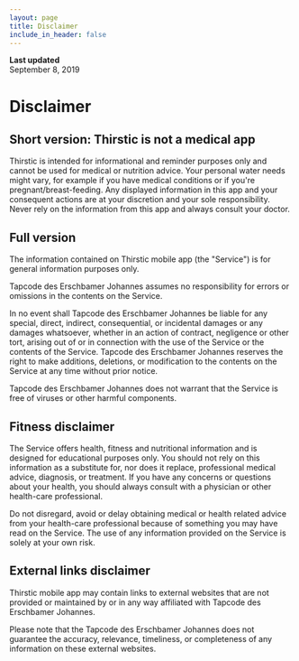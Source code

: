 ```yaml
---
layout: page
title: Disclaimer
include_in_header: false
---
```


**Last updated**  
September 8, 2019

# Disclaimer

## Short version: Thirstic is not a medical app

Thirstic is intended for informational and reminder purposes only and cannot be used for medical or nutrition advice. Your personal water needs might vary, for example if you have medical conditions or if you're pregnant/breast-feeding. Any displayed information in this app and your consequent actions are at your discretion and your sole responsibility. Never rely on the information from this app and always consult your doctor.

## Full version

The information contained on Thirstic mobile app (the "Service") is for general information purposes only.

Tapcode des Erschbamer Johannes assumes no responsibility for errors or omissions in the contents on the Service.

In no event shall Tapcode des Erschbamer Johannes be liable for any special, direct, indirect, consequential, or incidental damages or any damages whatsoever, whether in an action of contract, negligence or other tort, arising out of or in connection with the use of the Service or the contents of the Service. Tapcode des Erschbamer Johannes reserves the right to make additions, deletions, or modification to the contents on the Service at any time without prior notice.

Tapcode des Erschbamer Johannes does not warrant that the Service is free of viruses or other harmful components.

## Fitness disclaimer

The Service offers health, fitness and nutritional information and is designed for educational purposes only. You should not rely on this information as a substitute for, nor does it replace, professional medical advice, diagnosis, or treatment. If you have any concerns or questions about your health, you should always consult with a physician or other health-care professional.

Do not disregard, avoid or delay obtaining medical or health related advice from your health-care professional because of something you may have read on the Service. The use of any information provided on the Service is solely at your own risk.

## External links disclaimer

Thirstic mobile app may contain links to external websites that are not provided or maintained by or in any way affiliated with Tapcode des Erschbamer Johannes.

Please note that the Tapcode des Erschbamer Johannes does not guarantee the accuracy, relevance, timeliness, or completeness of any information on these external websites.
